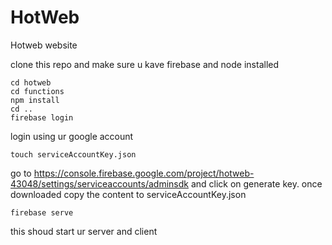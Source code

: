 # HotWeb
Hotweb website

clone this repo and make sure u kave firebase and node installed
```
cd hotweb
cd functions
npm install
cd ..
firebase login
```
login using ur google account
```
touch serviceAccountKey.json
```
go to https://console.firebase.google.com/project/hotweb-43048/settings/serviceaccounts/adminsdk
and click on generate key.
once downloaded copy the content to serviceAccountKey.json
```
firebase serve
```
this shoud start ur server and client 
